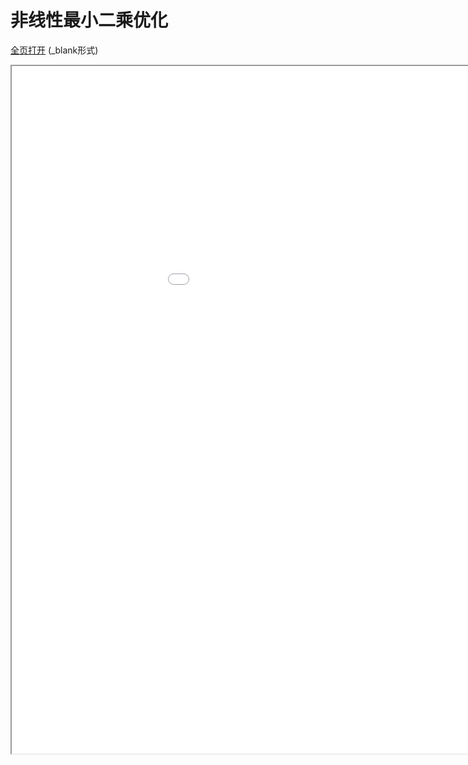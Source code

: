
# 非线性最小二乘优化
<a href="/texpdf/part-opt-chap-nols.html" target="_blank">全页打开</a> (_blank形式)
<div class="pdf-class">
    <iframe  src=/texpdf/part-opt-chap-nols.html width="1100" height="1100">
    </iframe>
</div>
